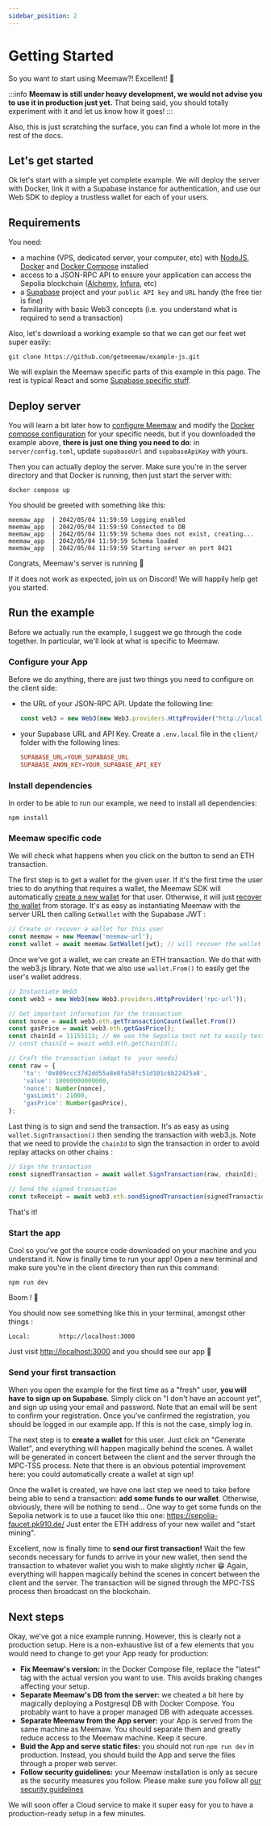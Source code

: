 ```yaml
---
sidebar_position: 2
---
```


# Getting Started

So you want to start using Meemaw?! Excellent! 🤘

:::info
**Meemaw is still under heavy development, we would not advise you to use it in production just yet.** That being said, you should totally experiment with it and let us know how it goes!
:::

Also, this is just scratching the surface, you can find a whole lot more in the rest of the docs.

## Let's get started

Ok let's start with a simple yet complete example. We will deploy the server with Docker, link it with a Supabase instance for authentication, and use our Web SDK to deploy a trustless wallet for each of your users.

## Requirements

You need:

* a machine (VPS, dedicated server, your computer, etc) with [NodeJS](https://nodejs.org/), [Docker](https://docs.docker.com/get-docker/) and [Docker Compose](https://docs.docker.com/compose/install/) installed
* access to a JSON-RPC API to ensure your application can access the Sepolia blockchain ([Alchemy](https://www.alchemy.com/), [Infura](https://www.infura.io/), etc)
* a [Supabase](https://supabase.com/) project and your `public API key` and `URL` handy (the free tier is fine)
* familiarity with basic Web3 concepts (i.e. you understand what is required to send a transaction)

Also, let's download a working example so that we can get our feet wet super easily:

```
git clone https://github.com/getmeemaw/example-js.git
```

We will explain the Meemaw specific parts of this example in this page. The rest is typical React and some [Supabase specific stuff](https://supabase.com/docs/guides/auth/auth-helpers/auth-ui).

## Deploy server

You will learn a bit later how to [configure Meemaw](/docs/server#config) and modify the [Docker compose configuration](/docs/server#docker-compose) for your specific needs, but if you downloaded the example above, **there is just one thing you need to do**: in `server/config.toml`, update `supabaseUrl` and `supabaseApiKey` with yours.

Then you can actually deploy the server. Make sure you're in the server directory and that Docker is running, then just start the server with:

```
docker compose up
```

You should be greeted with something like this:
```
meemaw_app  | 2042/05/04 11:59:59 Logging enabled
meemaw_app  | 2042/05/04 11:59:59 Connected to DB
meemaw_app  | 2042/05/04 11:59:59 Schema does not exist, creating...
meemaw_app  | 2042/05/04 11:59:59 Schema loaded
meemaw_app  | 2042/05/04 11:59:59 Starting server on port 8421
```

Congrats, Meemaw's server is running 🎉

If it does not work as expected, join us on Discord! We will happily help get you started.

## Run the example

Before we actually run the example, I suggest we go through the code together. In particular, we'll look at what is specific to Meemaw.

### Configure your App
Before we do anything, there are just two things you need to configure on the client side: 
- the URL of your JSON-RPC API. Update the following line:
    ```javascript title="client/src/app/tx.jsx"
    const web3 = new Web3(new Web3.providers.HttpProvider("http://localhost:8421/rpc"));
    ```
- your Supabase URL and API Key. Create a `.env.local` file in the `client/` folder with the following lines:
    ```toml title=".env.local"
    SUPABASE_URL=YOUR_SUPABASE_URL
    SUPABASE_ANON_KEY=YOUR_SUPABASE_API_KEY
    ```

### Install dependencies
In order to be able to run our example, we need to install all dependencies:

```
npm install
```

### Meemaw specific code
We will check what happens when you click on the button to send an ETH transaction.

The first step is to get a wallet for the given user. If it's the first time the user tries to do anything that requires a wallet, the Meemaw SDK will automatically [create a new wallet](/docs/how-does-it-work) for that user. Otherwise, it will just [recover the wallet](/docs/how-does-it-work) from storage. It's as easy as instantiating Meemaw with the server URL then calling `GetWallet` with the Supabase JWT :

```javascript title="client/src/app/tx.jsx"
// Create or recover a wallet for this user
const meemaw = new Meemaw('meemaw-url');
const wallet = await meemaw.GetWallet(jwt); // will recover the wallet if exists for the user or create a new one
```

Once we've got a wallet, we can create an ETH transaction. We do that with the web3.js library. Note that we also use `wallet.From()` to easily get the user's wallet address.

```javascript title="client/src/app/tx.jsx"
// Instantiate Web3
const web3 = new Web3(new Web3.providers.HttpProvider('rpc-url'));

// Get important information for the transaction
const nonce = await web3.eth.getTransactionCount(wallet.From())
const gasPrice = await web3.eth.getGasPrice();
const chainId = 11155111; // We use the Sepolia test net to easily test the whole process
// const chainId = await web3.eth.getChainId();

// Craft the transaction (adapt to  your needs)   
const raw = {
    'to': '0x809ccc37d2dd55a8e8fa58fc51d101c6b22425a8',
    'value': 10000000000000, 
    'nonce': Number(nonce),
    'gasLimit': 21000,
    'gasPrice': Number(gasPrice),
};
```

Last thing is to sign and send the transaction. It's as easy as using `wallet.SignTransaction()` then sending the transaction with web3.js. Note that we need to provide the `chainId` to sign the transaction in order to avoid replay attacks on other chains :

```javascript title="client/src/app/tx.jsx"
// Sign the transaction
const signedTransaction = await wallet.SignTransaction(raw, chainId);

// Send the signed transaction
const txReceipt = await web3.eth.sendSignedTransaction(signedTransaction);
```

That's it! 

### Start the app

Cool so you've got the source code downloaded on your machine and you understand it. Now is finally time to run your app! Open a new terminal and make sure you're in the client directory then run this command:

```
npm run dev
```

Boom ! 🎉

You should now see something like this in your terminal, amongst other things :

```
Local:        http://localhost:3000
```

Just visit [http://localhost:3000](http://localhost:3000) and you should see our app 🥳

### Send your first transaction
When you open the example for the first time as a "fresh" user, **you will have to sign up on Supabase**. Simply click on "I don't have an account yet", and sign up using your email and password. Note that an email will be sent to confirm your registration. Once you've confirmed the registration, you should be logged in our example app. If this is not the case, simply log in.

The next step is to **create a wallet** for this user. Just click on "Generate Wallet", and everything will happen magically behind the scenes. A wallet will be generated in concert between the client and the server through the MPC-TSS process. Note that there is an obvious potential improvement here: you could automatically create a wallet at sign up!

Once the wallet is created, we have one last step we need to take before being able to send a transaction: **add some funds to our wallet**. Otherwise, obviously, there will be nothing to send... One way to get some funds on the Sepolia network is to use a faucet like this one: https://sepolia-faucet.pk910.de/ Just enter the ETH address of your new wallet and "start mining".

Excellent, now is finally time to **send our first transaction!** Wait the few seconds necessary for funds to arrive in your new wallet, then send the transaction to whatever wallet you wish to make slightly richer 😁 Again, everything will happen magically behind the scenes in concert between the client and the server. The transaction will be signed through the MPC-TSS process then broadcast on the blockchain.


## Next steps

Okay, we've got a nice example running. However, this is clearly not a production setup. Here is a non-exhaustive list of a few elements that you would need to change to get your App ready for production:

* **Fix Meemaw's version:** in the Docker Compose file, replace the "latest" tag with the actual version you want to use. This avoids braking changes affecting your setup.
* **Separate Meemaw's DB from the server:** we cheated a bit here by magically deploying a Postgresql DB with Docker Compose. You probably want to have a proper managed DB with adequate accesses.
* **Separate Meemaw from the App server:** your App is served from the same machine as Meemaw. You should separate them and greatly reduce access to the Meemaw machine. Keep it secure.
* **Buid the App and serve static files:** you should not run `npm run dev` in production. Instead, you should build the App and serve the files through a proper web server.
* **Follow security guidelines:** your Meemaw installation is only as secure as the security measures you follow. Please make sure you follow all [our security guidelines](/docs/security)

We will soon offer a Cloud service to make it super easy for you to have a production-ready setup in a few minutes.